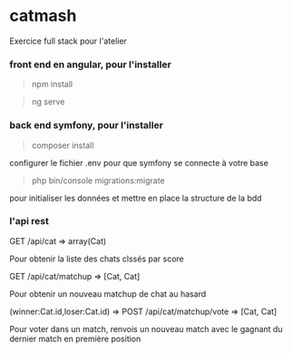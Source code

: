 # catmash

Exercice full stack pour l'atelier


### front end en angular, pour l'installer

> npm install


> ng serve


### back end symfony, pour l'installer 

> composer install 


configurer le fichier .env pour que symfony se connecte à votre base 


> php bin/console migrations:migrate 


pour initialiser les données et mettre en place la structure de la bdd



### l'api rest 


GET /api/cat => array(Cat)

Pour obtenir la liste des chats clssés par score 

GET /api/cat/matchup => [Cat, Cat]

Pour obtenir un nouveau matchup de chat au hasard 


(winner:Cat.id,loser:Cat.id) => POST /api/cat/matchup/vote => [Cat, Cat]

Pour voter dans un match, renvois un nouveau match avec le gagnant du dernier match en première position



